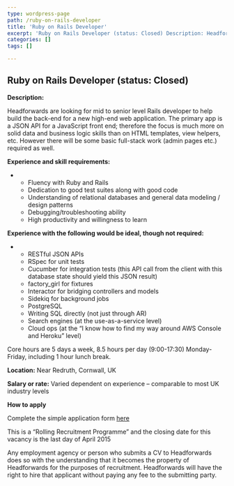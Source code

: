 ```yaml
---
type: wordpress-page
path: /ruby-on-rails-developer
title: 'Ruby on Rails Developer'
excerpt: 'Ruby on Rails Developer (status: Closed) Description: Headforwards are looking for mid to senior level Rails developer to help build the back-end for a new high-end web application. The primary app is a JSON API for a JavaScript front end; therefore the focus is much more on solid data and business logic skills than on …'
categories: []
tags: []

---
```

Ruby on Rails Developer (status: Closed)
----------------------------------------

**Description:**

Headforwards are looking for mid to senior level Rails developer to help build the back-end for a new high-end web application. The primary app is a JSON API for a JavaScript front end; therefore the focus is much more on solid data and business logic skills than on HTML templates, view helpers, etc. However there will be some basic full-stack work (admin pages etc.) required as well.

**Experience and skill requirements:**

*   *   Fluency with Ruby and Rails
    *   Dedication to good test suites along with good code
    *   Understanding of relational databases and general data modeling / design patterns
    *   Debugging/troubleshooting ability
    *   High productivity and willingness to learn

**Experience with the following would be ideal, though not required:**

*   *   RESTful JSON APIs
    *   RSpec for unit tests
    *   Cucumber for integration tests (this API call from the client with this database state should yield this JSON result)
    *   factory\_girl for fixtures
    *   Interactor for bridging controllers and models
    *   Sidekiq for background jobs
    *   PostgreSQL
    *   Writing SQL directly (not just through AR)
    *   Search engines (at the use-as-a-service level)
    *   Cloud ops (at the “I know how to find my way around AWS Console and Heroku” level)

Core hours are 5 days a week, 8.5 hours per day (9:00-17:30) Monday-Friday, including 1 hour lunch break.

**Location:** Near Redruth, Cornwall, UK

**Salary or rate:** Varied dependent on experience – comparable to most UK industry levels

**How to apply**

Complete the simple application form [here](http://www.headforwards.com/application-form/ "Application Form")

This is a “Rolling Recruitment Programme” and the closing date for this vacancy is the last day of April 2015

Any employment agency or person who submits a CV to Headforwards does so with the understanding that it becomes the property of Headforwards for the purposes of recruitment. Headforwards will have the right to hire that applicant without paying any fee to the submitting party.
